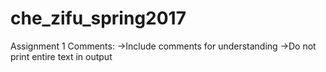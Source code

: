 # che_zifu_spring2017
Assignment 1 Comments:
->Include comments for understanding
->Do not print entire text in output


